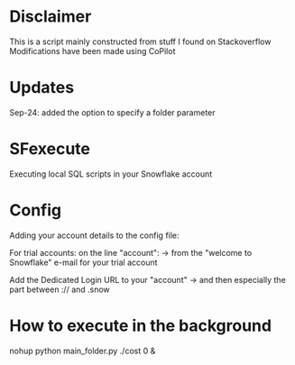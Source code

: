 # Disclaimer
This is a script mainly constructed from stuff I found on Stackoverflow
Modifications have been made using CoPilot

# Updates
Sep-24: added the option to specify a folder parameter

# SFexecute
Executing local SQL scripts in your Snowflake account

# Config

Adding your account details to the config file:

For trial accounts: on the line "account": 
-> from the "welcome to Snowflake" e-mail for your trial account

Add the Dedicated Login URL to your "account" 
-> and then especially the part between :// and .snow

# How to execute in the background
nohup python main_folder.py ./cost 0 &